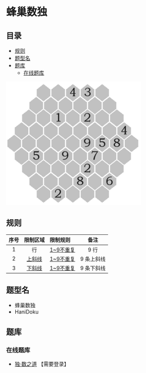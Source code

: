 # 蜂巢数独
<!-- START doctoc generated TOC please keep comment here to allow auto update -->
<!-- DON'T EDIT THIS SECTION, INSTEAD RE-RUN doctoc TO UPDATE -->
## 目录

- [规则](#%E8%A7%84%E5%88%99)
- [题型名](#%E9%A2%98%E5%9E%8B%E5%90%8D)
- [题库](#%E9%A2%98%E5%BA%93)
  - [在线题库](#%E5%9C%A8%E7%BA%BF%E9%A2%98%E5%BA%93)

<!-- END doctoc generated TOC please keep comment here to allow auto update -->

![题](../../images/sudoku/蜂巢数独.png)

## 规则

| 序号  | 限制区域  | 限制规则     |   备注   |
|:---:|:-----:|:---------|:------:|
|  1  |   行   | [1~9不重复] |  9 行   |
|  2  | [上斜线] | [1~9不重复] | 9 条上斜线 |
|  3  | [下斜线] | [1~9不重复] | 9 条下斜线 |

## 题型名

- 蜂巢数独
- HaniDoku

## 题库

### 在线题库

- [独·数之道](http://www.sudokufans.org.cn/lx/comb.index.php) 【需要登录】

[1~9不重复]: ../../rules/rules.md#1to9不重复

[上斜线]: ../../rules/rules.md#上斜线

[下斜线]: ../../rules/rules.md#下斜线
